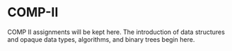 # COMP-II
COMP II assignments will be kept here. The introduction of data structures and opaque data types, algorithms, and binary trees begin here.
